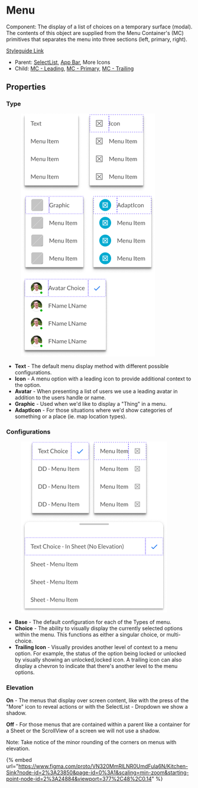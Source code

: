 # Menu

Component: The display of a list of choices on a temporary surface (modal). The contents of this object are supplied from the Menu Container's (MC) primitives that separates the menu into three sections (left, primary, right).

[Styleguide Link](https://zpl.io/VkymMBg)

* Parent: [SelectList](../form/selectlist.md), [App Bar](../app-bar/), More Icons
* Child: [MC - Leading](mc-leading.md), [MC - Primary](mc-primary.md), [MC - Trailing](mc-trailing.md)

## Properties

### Type

<figure><img src="../../../.gitbook/assets/Type (1) (1).png" alt=""><figcaption></figcaption></figure>

* **Text** - The default menu display method with different possible configurations.
* **Icon** - A menu option with a leading icon to provide additional context to the option.
* **Avatar** - When presenting a list of users we use a leading avatar in addition to the users handle or name.
* **Graphic** - Used when we'd like to display a "Thing" in a menu.
* **AdaptIcon** - For those situations where we'd show categories of something or a place (ie. map location types).

### Configurations

<figure><img src="../../../.gitbook/assets/Configuration.png" alt=""><figcaption></figcaption></figure>

* **Base** - The default configuration for each of the Types of menu.
* **Choice** - The ability to visually display the currently selected options within the menu. This functions as either a singular choice, or multi-choice.
* **Trailing Icon** - Visually provides another level of context to a menu option. For example, the status of the option being locked or unlocked by visually showing an unlocked,locked icon. A trailing icon can also display a chevron to indicate that there's another level to the menu options.

### Elevation

**On** - The menus that display over screen content, like with the press of the "More" icon to reveal actions or with the SelectList - Dropdown we show a shadow.

**Off** - For those menus that are contained within a parent like a container for a Sheet or the ScrollView of a screen we will not use a shadow.

Note: Take notice of the minor rounding of the corners on menus with elevation.

{% embed url="https://www.figma.com/proto/VN320MmRlLNR0UmdFula6N/Kitchen-Sink?node-id=2%3A23850&page-id=0%3A1&scaling=min-zoom&starting-point-node-id=2%3A24884&viewport=377%2C48%2C0.14" %}
